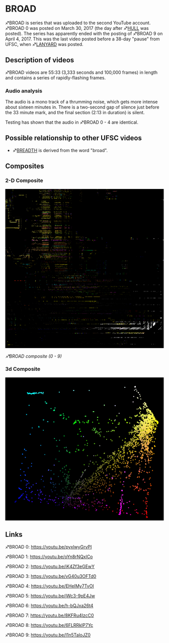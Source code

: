 # BROAD

♐BROAD is series that was uploaded to the second YouTube account. ♐BROAD
0 was posted on March 30, 2017 (the day after ♐[HULL](HULL "wikilink")
was posted). The series has apparently ended with the posting of ♐BROAD
9 on April 4, 2017. This was the last video posted before a 38-day
"pause" from UFSC, when ♐[LANYARD](LANYARD "wikilink") was posted.

## Description of videos

♐BROAD videos are 55:33 (3,333 seconds and 100,000 frames) in length and
contains a series of rapidly-flashing frames.

### Audio analysis

The audio is a mono track of a thrumming noise, which gets more intense
about sixteen minutes in. There is a two-second gap of silence just
before the 33 minute mark, and the final section (2:13 in duration) is
silent.

Testing has shown that the audio in ♐BROAD 0 - 4 are identical.

## Possible relationship to other UFSC videos

  - ♐[BREADTH](BREADTH "wikilink") is derived from the word "broad".

## Composites

### 2-D Composite

![ Broad combined.png](Broad_combined.png " Broad combined.png")

*♐BROAD composite (0 - 9)*

### 3d Composite

![Broad_3d.PNG](Broad_3d.PNG "Broad_3d.PNG")

## Links

♐BROAD 0: <https://youtu.be/pyxlwyGrvPI>

♐BROAD 1: <https://youtu.be/oYn8rNQxlCo>

♐BROAD 2: <https://youtu.be/iK4Zf3eGEwY>

♐BROAD 3: <https://youtu.be/vG40u3OFTd0>

♐BROAD 4: <https://youtu.be/EHeIMy7TvOI>

♐BROAD 5: <https://youtu.be/jWc3-9pE4Jw>

♐BROAD 6: <https://youtu.be/h-bQJxa26t4>

♐BROAD 7: <https://youtu.be/8KFRu4IzcC0>

♐BROAD 8: <https://youtu.be/6FLRRkIP7Yc>

♐BROAD 9: <https://youtu.be/I1n5TaloJZ0>

